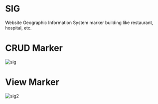 # SIG

Website Geographic Information System marker building like restaurant, hospital, etc.
# CRUD Marker
![sig](https://user-images.githubusercontent.com/29690557/127213053-f8532f83-def5-4bd3-b312-c46a11eea96a.jpg)
# View Marker
![sig2](https://user-images.githubusercontent.com/29690557/127213062-9f1652ca-cd4c-446b-963b-07ad2004d71d.jpg)


